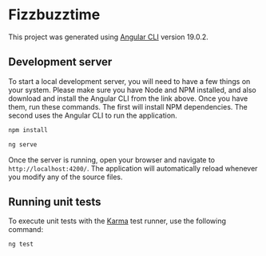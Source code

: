 # Fizzbuzztime

This project was generated using [Angular CLI](https://github.com/angular/angular-cli) version 19.0.2.

## Development server

To start a local development server, you will need to have a few things on your system. Please make sure you have Node and NPM installed, and also download and install the Angular CLI from the link above. Once you have them, run these commands. The first will install NPM dependencies. The second uses the Angular CLI to run the application.

```bash
npm install
```

```bash
ng serve
```

Once the server is running, open your browser and navigate to `http://localhost:4200/`. The application will automatically reload whenever you modify any of the source files.

## Running unit tests

To execute unit tests with the [Karma](https://karma-runner.github.io) test runner, use the following command:

```bash
ng test
```
